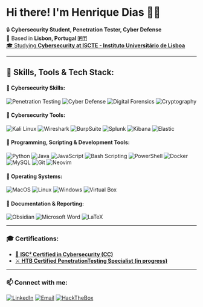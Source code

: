 # Hi there! I'm Henrique Dias 👋🏻

🔒 **Cybersecurity Student, Penetration Tester, Cyber Defense**  
📍 Based in **Lisbon, Portugal 🇵🇹**  
[🎓 Studying **Cybersecurity at ISCTE - Instituto Universitário de Lisboa**](https://www.iscte-iul.pt/curso/codigo/0430/licenciatura-tecnologias-digitais-seguranca-de-informacao) 

---

## 🚀 Skills, Tools & Tech Stack:

#### 🔹 Cybersecurity Skills:

![Penetration Testing](https://img.shields.io/badge/Penetration_Testing-%23FF0000?style=for-the-badge&logo=hackaday&logoColor=white)
![Cyber Defense](https://img.shields.io/badge/Cyber_Defense-%230077B5?style=for-the-badge&logo=bitwarden&logoColor=white)
![Digital Forensics](https://img.shields.io/badge/Digital_Forensics-%239B59B6?style=for-the-badge&logo=searXNG&logoColor=white)
![Cryptography](https://img.shields.io/badge/Cryptography-%2300C853?style=for-the-badge&logo=letsencrypt&logoColor=white)


#### 🔹 **Cybersecurity Tools:**
![Kali Linux](https://img.shields.io/badge/Kali_Linux-557C94?style=for-the-badge&logo=kali-linux&logoColor=white)
![Wireshark](https://img.shields.io/badge/Wireshark-1679A7?style=for-the-badge&logo=Wireshark&logoColor=white)
![BurpSuite](https://img.shields.io/badge/BurpSuite-FF6633?style=for-the-badge&logo=burpsuite&logoColor=white)
![Splunk](https://img.shields.io/badge/Splunk-000000?style=for-the-badge&logo=Splunk&logoColor=white)
![Kibana](https://img.shields.io/badge/Kibana-005571?style=for-the-badge&logo=Kibana&logoColor=white)
![Elastic](https://img.shields.io/badge/-Elastic-%23005571?style=for-the-badge&logo=elastic&logoColor=white)


#### 🔹 **Programming, Scripting & Development Tools:**
![Python](https://img.shields.io/badge/Python-3670A0?style=for-the-badge&logo=python&logoColor=ffdd54)
![Java](https://img.shields.io/badge/java-%23ED8B00.svg?style=for-the-badge&logo=openjdk&logoColor=white)
![JavaScript](https://img.shields.io/badge/javascript-%23323330.svg?style=for-the-badge&logo=javascript&logoColor=%23F7DF1E)
![Bash Scripting](https://img.shields.io/badge/Shell_Script-121011?style=for-the-badge&logo=gnu-bash&logoColor=white)
![PowerShell](https://img.shields.io/badge/PowerShell-5391FE?style=for-the-badge&logo=shell&logoColor=white)
![Docker](https://img.shields.io/badge/Docker-2CA5E0?style=for-the-badge&logo=docker&logoColor=white)
![MySQL](https://img.shields.io/badge/MySQL-005C84?style=for-the-badge&logo=mysql&logoColor=white)
![Git](https://img.shields.io/badge/GIT-E44C30?style=for-the-badge&logo=git&logoColor=white)
![Neovim](https://img.shields.io/badge/NeoVim-57A143?style=for-the-badge&logo=neovim&logoColor=white)


#### 🔹 **Operating Systems:**
![MacOS](https://img.shields.io/badge/mac%20os-000000?style=for-the-badge&logo=apple&logoColor=white)
![Linux](https://img.shields.io/badge/-Linux-181717?style=for-the-badge&logo=linux&logoColor=white)
![Windows](https://img.shields.io/badge/Windows-0078D6?style=for-the-badge&logo=quarto&logoColor=white)
![Virtual Box](https://img.shields.io/badge/VirtualBox-21416b?style=for-the-badge&logo=VirtualBox&logoColor=white)

#### 🔹 **Documentation & Reporting:**
![Obsidian](https://img.shields.io/badge/Obsidian-483699?style=for-the-badge&logo=Obsidian&logoColor=white)
![Microsoft Word](https://img.shields.io/badge/Microsoft_Word-2B579A?style=for-the-badge&logo=googledocs&logoColor=white)
![LaTeX](https://img.shields.io/badge/latex-%23008080.svg?style=for-the-badge&logo=latex&logoColor=white)

---

### 🎓 Certifications:
- [📜 **ISC² Certified in Cybersecurity (CC)**](https://www.credly.com/badges/66bec3bb-cc36-42e8-8ca2-32f997a73c74/public_url)
- [⚔️ **HTB Certified PenetrationTesting Specialist (in progress)**](https://academy.hackthebox.com/preview/certifications/htb-certified-penetration-testing-specialist)
---

### 📫 Connect with me:
[![LinkedIn](https://img.shields.io/badge/linkedin-%230077B5.svg?style=for-the-badge&logo=linkedin&logoColor=white)](https://linkedin.com/in/cybersecurityhenriquedias)
[![Email](https://img.shields.io/badge/-Email-D14836?style=for-the-badge&logo=gmail&logoColor=white)](mailto:jhpds@iscte-iul.pt)
[![HackTheBox](https://img.shields.io/badge/HackTheBox-111927?style=for-the-badge&logo=Hack%20The%20Box&logoColor=9FEF00)](https://app.hackthebox.com/profile/1120595)



